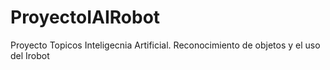 ProyectoIAIRobot
================

Proyecto Topicos Inteligecnia Artificial. Reconocimiento de objetos y el uso del Irobot
